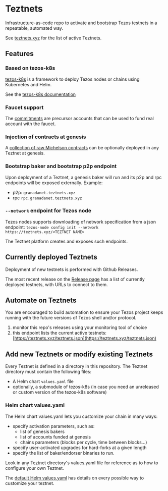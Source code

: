 # Teztnets

Infrastructure-as-code repo to activate and bootstrap Tezos testnets in a repeatable, automated way.

See [teztnets.xyz](https://teztnets.xyz) for the list of active Teztnets.

## Features

### Based on tezos-k8s

[tezos-k8s](https://github.com/oxheadalpha/tezos-k8s) is a framework to deploy Tezos nodes or chains using Kubernetes and Helm.

See the [tezos-k8s documentation](https://github.com/oxheadalpha/tezos-k8s/blob/master/README.md)

### Faucet support

The [commitments](https://github.com/oxheadalpha/teztnets/tree/main/bootstrap_commitments) are precursor accounts that can be used to fund real account with the faucet.

### Injection of contracts at genesis

A [collection of raw Michelson contracts](https://github.com/oxheadalpha/teztnets/tree/main/bootstrap_contracts) can be optionally deployed in any Teztnet at genesis.

### Bootstrap baker and bootstrap p2p endpoint

Upon deployment of a Teztnet, a genesis baker will run and its p2p and rpc endpoints will be exposed externally.
Example:

- p2p: `granadanet.teztnets.xyz`
- rpc `rpc.granadanet.teztnets.xyz`

### `--network` endpoint for Tezos node

Tezos nodes supports downloading of network specification from a json endpoint: `tezos-node config init --network https://teztnets.xyz/<TEZTNET NAME>`

The Teztnet platform creates and exposes such endpoints.

## Currently deployed Teztnets

Deployment of new testnets is performed with Github Releases.

The most recent release on the [Release page](https://github.com/oxheadalpha/teztnets/releases) has a list of currently deployed testnets, with URLs to connect to them.

## Automate on Teztnets

You are encouraged to build automation to ensure your Tezos project keeps running with the future versions of Tezos shell and/or protocol.

1. monitor this repo's releases using your monitoring tool of choice
1. this endpoint lists the current active testnets: [https://teztnets.xyz/teztnets.json](https://teztnets.xyz/teztnets.json)

## Add new Teztnets or modify existing Teztnets

Every Teztnet is defined in a directory in this repository. The Teztnet directory must contain the following files:

- A Helm chart `values.yaml` file
- optionally, a submodule of tezos-k8s (in case you need an unreleased or custom version of the tezos-k8s software)

### Helm chart values.yaml

The Helm chart values.yaml lets you customize your chain in many ways:

- specify activation parameters, such as:
  - list of genesis bakers
  - list of accounts funded at genesis
  - chains parameters (blocks per cycle, time between blocks...)
- specify user-activated upgrades for hard-forks at a given length
- specify the list of baker/endorser binaries to run.

Look in any Teztnet directory's values.yaml file for reference as to how to configure your own Teztnet.

The [default Helm values.yaml](https://github.com/oxheadalpha/tezos-k8s/blob/master/charts/tezos/values.yaml) has details on every possible way to customize your teztnet.
